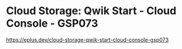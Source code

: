 # Cloud Storage: Qwik Start - Cloud Console - GSP073

<https://eplus.dev/cloud-storage-qwik-start-cloud-console-gsp073>